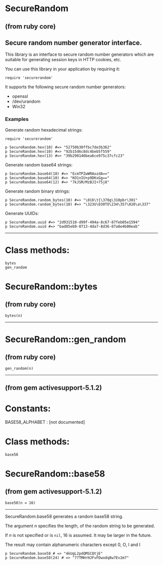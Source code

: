 # SecureRandom

(from ruby core)
---
## Secure random number generator interface.

This library is an interface to secure random number generators which are
suitable for generating session keys in HTTP cookies, etc.

You can use this library in your application by requiring it:

    require 'securerandom'

It supports the following secure random number generators:

*   openssl
*   /dev/urandom
*   Win32


### Examples

Generate random hexadecimal strings:

    require 'securerandom'

    p SecureRandom.hex(10) #=> "52750b30ffbc7de3b362"
    p SecureRandom.hex(10) #=> "92b15d6c8dc4beb5f559"
    p SecureRandom.hex(13) #=> "39b290146bea6ce975c37cfc23"

Generate random base64 strings:

    p SecureRandom.base64(10) #=> "EcmTPZwWRAozdA=="
    p SecureRandom.base64(10) #=> "KO1nIU+p9DKxGg=="
    p SecureRandom.base64(12) #=> "7kJSM/MzBJI+75j8"

Generate random binary strings:

    p SecureRandom.random_bytes(10) #=> "\016\t{\370g\310pbr\301"
    p SecureRandom.random_bytes(10) #=> "\323U\030TO\234\357\020\a\337"

Generate UUIDs:

    p SecureRandom.uuid #=> "2d931510-d99f-494a-8c67-87feb05e1594"
    p SecureRandom.uuid #=> "bad85eb9-0713-4da7-8d36-07a8e4b00eab"
---
# Class methods:

    bytes
    gen_random

# SecureRandom::bytes

(from ruby core)
---
    bytes(n)

---


# SecureRandom::gen_random

(from ruby core)
---
    gen_random(n)

---


(from gem activesupport-5.1.2)
---
# Constants:

BASE58_ALPHABET
:   [not documented]


# Class methods:

    base58

# SecureRandom::base58

(from gem activesupport-5.1.2)
---
    base58(n = 16)

---

SecureRandom.base58 generates a random base58 string.

The argument *n* specifies the length, of the random string to be generated.

If *n* is not specified or is `nil`, 16 is assumed. It may be larger in the
future.

The result may contain alphanumeric characters except 0, O, I and l

    p SecureRandom.base58 # => "4kUgL2pdQMSCQtjE"
    p SecureRandom.base58(24) # => "77TMHrHJFvFDwodq8w7Ev2m7"


